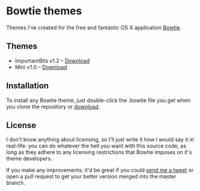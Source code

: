 Bowtie themes
=============

Themes I've created for the free and fantastic OS X application [Bowtie](http://www.bowtieapp.com/).

Themes
-------------

* ImportantBits v1.2 – [Download](https://github.com/downloads/lukejonesme/bowtiethemes/ImportantBits.bowtie.tar.gz)
* Mini v1.0 – [Download](https://github.com/downloads/lukejonesme/bowtiethemes/Mini.bowtie.tar.gz)

Installation
-------------

To install any Bowtie theme, just double-click the .bowtie file you get when you clone the repository or [download](https://github.com/lukejonesme/bowtiethemes/downloads).

License
-------------

I don't know anything about licensing, so I'll just write it how I would say it in real-life: you can do whatever the hell you want with this source code, as long as they adhere to any licensing restrictions that Bowtie imposes on it's theme developers.

If you make any improvements, it'd be great if you could [send me a tweet](http://twitter.com/lukejonesme) or open a pull request to get your better version merged into the master branch.
